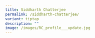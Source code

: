 ```yaml
---
title: Siddharth Chatterjee
permalink: /siddharth-chatterjee/
variant: tiptap
description: ""
image: /images/RC_profile___update.jpg
---
```

